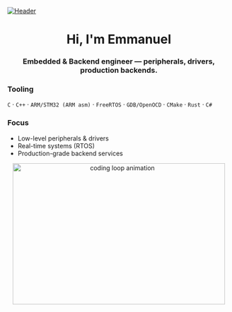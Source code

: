 [![Header](https://giffiles.alphacoders.com/212/212812.gif)](https://emmanuelepp.com/)
<h1 align="center">Hi, I'm Emmanuel</h1>
<h3 align="center">Embedded & Backend engineer — peripherals, drivers, production backends.</h3>

### Tooling
`C` · `C++` · `ARM/STM32 (ARM asm)` · `FreeRTOS` · `GDB/OpenOCD` · `CMake` · `Rust` · `C#`

### Focus
- Low-level peripherals & drivers  
- Real-time systems (RTOS)  
- Production-grade backend services

<!-- Optional visual -->
<p align="center">
  <img src="https://animesher.com/orig/2/204/2045/20456/animesher.com_gif-ghost-in-the-shell-coding-2045678.gif"
       alt="coding loop animation" width="480" height="320">
</p>
